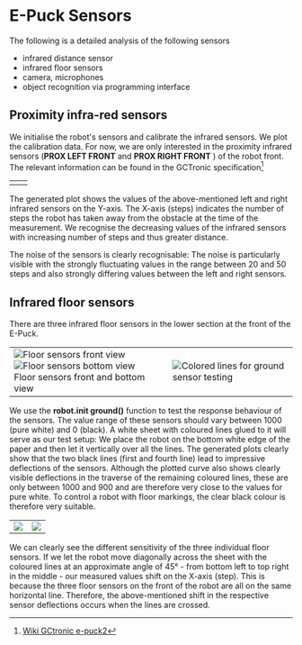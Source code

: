 # E-Puck Sensors #

The following is a detailed analysis of the following sensors
- infrared distance sensor
- infrared floor sensors
- camera, microphones
- object recognition via programming interface

## Proximity infra-red sensors ##

We initialise the robot's sensors and calibrate the infrared sensors. We plot the calibration data. For now, we are only interested in the proximity infrared sensors (**PROX LEFT FRONT** and **PROX RIGHT FRONT** ) of the robot front. The relevant information can be found in the GCTronic specification[^1]

<table>
  <tr>
    <td><img src="https://github.com/oliolioli/Robotics/assets/4264535/60756dc9-6ed8-4cfa-9c25-9c1cd0529279" alt=""></td><td><img src="https://github.com/oliolioli/Robotics/assets/4264535/403a406f-dc51-4b47-b276-d04d071d8089" alt=""></td>
  </tr>
</table>

The generated plot shows the values of the above-mentioned left and right infrared sensors on the Y-axis. The X-axis (steps) indicates the number of steps the robot has taken away from the obstacle at the time of the measurement. We recognise the decreasing values of the infrared sensors with increasing number of steps and thus greater distance.

The noise of the sensors is clearly recognisable: The noise is particularly visible with the strongly fluctuating values in the range between 20 and 50 steps and also strongly differing values between the left and right sensors.

## Infrared floor sensors ##

There are three infrared floor sensors in the lower section at the front of the E-Puck.

<table>
  <tr>
    <td><img src="https://github.com/oliolioli/Robotics/assets/4264535/01f7d0ac-3de5-4c95-a83d-44bbb603cf02" alt="Floor sensors front view"><img src="https://github.com/oliolioli/Robotics/assets/4264535/2fbc87e7-bad2-4672-a514-2d734a0221df" alt="Floor sensors bottom view"><br/>
      Floor sensors front and bottom view</td>
    <td><img src="https://github.com/oliolioli/Robotics/assets/4264535/bcce3666-e59a-404d-ac44-715f7c9af859 alt="Colored lines for ground sensor testing">Colored lines for ground sensor testing</td>
  </tr>
</table>

We use the **robot.init ground()** function to test the response behaviour of the sensors. The value range of these sensors should vary between 1000 (pure white) and 0 (black). A white sheet with coloured lines glued to it will serve as our test setup: 
We place the robot on the bottom white edge of the paper and then let it vertically over all the lines. The generated plots clearly show that the two black lines (first and fourth line) lead to impressive deflections of the sensors. Although the plotted curve also shows clearly visible deflections in the traverse of the remaining coloured lines, these are only between 1000 and 900 and are therefore very close to the values for pure white. To control a robot with floor markings, the clear black colour is therefore very suitable.

<table>
  <tr>
    <td><img src="https://github.com/oliolioli/Robotics/assets/4264535/5002bd56-23a8-4fdd-aabe-a7f4ae6ee316"></td>
    <td><img src="https://github.com/oliolioli/Robotics/assets/4264535/a938e8e6-57ef-4455-aad4-de09f2cc36d3"></td>
  </tr>
</table>

We can clearly see the different sensitivity of the three individual floor sensors. 
If we let the robot move diagonally across the sheet with the coloured lines at an approximate angle of 45° - from bottom left to top right in the middle - our measured values shift on the X-axis (step). This is because the three floor sensors on the front of the robot are all on the same horizontal line. Therefore, the above-mentioned shift in the respective sensor deflections occurs when the lines are crossed.



[^1]: [Wiki GCtronic e-puck2](https://www.gctronic.com/doc/index.php?title=e-puck2)
